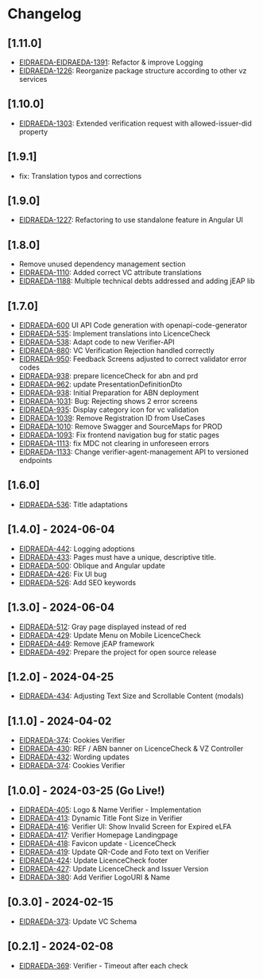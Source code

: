 # Changelog

## [1.11.0]
- [EIDRAEDA-EIDRAEDA-1391](https://jira.bit.admin.ch/browse/EIDRAEDA-EIDRAEDA-1391): Refactor & improve Logging
- [EIDRAEDA-1226](https://jira.bit.admin.ch/browse/EIDRAEDA-1226): Reorganize package structure according to other vz services

## [1.10.0]
- [EIDRAEDA-1303](https://jira.bit.admin.ch/browse/EIDRAEDA-1303): Extended verification request with allowed-issuer-did property

## [1.9.1]
- fix: Translation typos and corrections

## [1.9.0]
- [EIDRAEDA-1227](https://jira.bit.admin.ch/browse/EIDRAEDA-1227): Refactoring to use standalone feature in Angular UI

## [1.8.0]
- Remove unused dependency management section
- [EIDRAEDA-1110](https://jira.bit.admin.ch/browse/EIDRAEDA-1110): Added correct VC attribute translations
- [EIDRAEDA-1188](https://jira.bit.admin.ch/browse/EIDRAEDA-1188): Multiple technical debts addressed and adding jEAP
  lib

## [1.7.0]
- [EIDRAEDA-600](https://jira.bit.admin.ch/browse/EIDRAEDA-600) UI API Code generation with openapi-code-generator
- [EIDRAEDA-535](https://jira.bit.admin.ch/browse/EIDRAEDA-535): Implement translations into LicenceCheck
- [EIDRAEDA-538](https://jira.bit.admin.ch/browse/EIDRAEDA-538): Adapt code to new Verifier-API
- [EIDRAEDA-880](https://jira.bit.admin.ch/browse/EIDRAEDA-880): VC Verification Rejection handled correctly
- [EIDRAEDA-950](https://jira.bit.admin.ch/browse/EIDRAEDA-950): Feedback Screens adjusted to correct validator error codes
- [EIDRAEDA-938](https://jira.bit.admin.ch/browse/EIDRAEDA-938): prepare licenceCheck for abn and prd
- [EIDRAEDA-962](https://jira.bit.admin.ch/browse/EIDRAEDA-962): update PresentationDefinitionDto
- [EIDRAEDA-938](https://jira.bit.admin.ch/browse/EIDRAEDA-938): Initial Preparation for ABN deployment
- [EIDRAEDA-1031](https://jira.bit.admin.ch/browse/EIDRAEDA-1031): Bug: Rejecting shows 2 error screens
- [EIDRAEDA-935](https://jira.bit.admin.ch/browse/EIDRAEDA-935): Display category icon for vc validation
- [EIDRAEDA-1039](https://jira.bit.admin.ch/browse/EIDRAEDA-1039): Remove Registration ID from UseCases
- [EIDRAEDA-1010](https://jira.bit.admin.ch/browse/EIDRAEDA-1010): Remove Swagger and SourceMaps for PROD
- [EIDRAEDA-1093](https://jira.bit.admin.ch/browse/EIDRAEDA-1093): Fix frontend navigation bug for static pages
- [EIDRAEDA-1113](https://jira.bit.admin.ch/browse/EIDRAEDA-1113): fix MDC not clearing in unforeseen errors
- [EIDRAEDA-1133](https://jira.bit.admin.ch/browse/EIDRAEDA-1133): Change verifier-agent-management API to versioned endpoints

## [1.6.0]
- [EIDRAEDA-536](https://jira.bit.admin.ch/browse/EIDRAEDA-536): Title adaptations


## [1.4.0] - 2024-06-04
- [EIDRAEDA-442](https://jira.bit.admin.ch/browse/EIDRAEDA-442): Logging adoptions
- [EIDRAEDA-433](https://jira.bit.admin.ch/browse/EIDRAEDA-433): Pages must have a unique, descriptive title.
- [EIDRAEDA-500](https://jira.bit.admin.ch/browse/EIDRAEDA-500): Oblique and Angular update
- [EIDRAEDA-426](https://jira.bit.admin.ch/browse/EIDRAEDA-426): Fix UI bug
- [EIDRAEDA-526](https://jira.bit.admin.ch/browse/EIDRAEDA-526): Add SEO keywords

## [1.3.0] - 2024-06-04
- [EIDRAEDA-512](https://jira.bit.admin.ch/browse/EIDRAEDA-512): Gray page displayed instead of red 
- [EIDRAEDA-429](https://jira.bit.admin.ch/browse/EIDRAEDA-429): Update Menu on Mobile LicenceCheck
- [EIDRAEDA-449](https://jira.bit.admin.ch/browse/EIDRAEDA-449): Remove jEAP framework
- [EIDRAEDA-492](https://jira.bit.admin.ch/browse/EIDRAEDA-492): Prepare the project for open source release

## [1.2.0] - 2024-04-25
- [EIDRAEDA-434](https://jira.bit.admin.ch/browse/EIDRAEDA-434): Adjusting Text Size and Scrollable Content (modals)

## [1.1.0] - 2024-04-02
- [EIDRAEDA-374](https://jira.bit.admin.ch/browse/EIDRAEDA-374): Cookies Verifier
- [EIDRAEDA-430](https://jira.bit.admin.ch/browse/EIDRAEDA-430): REF / ABN banner on LicenceCheck & VZ Controller
- [EIDRAEDA-432](https://jira.bit.admin.ch/browse/EIDRAEDA-432): Wording updates
- [EIDRAEDA-374](https://jira.bit.admin.ch/browse/EIDRAEDA-374): Cookies Verifier

## [1.0.0] - 2024-03-25 (Go Live!)
- [EIDRAEDA-405](https://jira.bit.admin.ch/browse/EIDRAEDA-405): Logo & Name Verifier - Implementation
- [EIDRAEDA-413](https://jira.bit.admin.ch/browse/EIDRAEDA-413): Dynamic Title Font Size in Verifier
- [EIDRAEDA-416](https://jira.bit.admin.ch/browse/EIDRAEDA-416): Verifier UI: Show Invalid Screen for Expired eLFA
- [EIDRAEDA-417](https://jira.bit.admin.ch/browse/EIDRAEDA-417): Verifier Homepage Landingpage
- [EIDRAEDA-418](https://jira.bit.admin.ch/browse/EIDRAEDA-418): Favicon update - LicenceCheck
- [EIDRAEDA-419](https://jira.bit.admin.ch/browse/EIDRAEDA-419): Update QR-Code and Foto text on Verifier
- [EIDRAEDA-424](https://jira.bit.admin.ch/browse/EIDRAEDA-424): Update LicenceCheck footer
- [EIDRAEDA-427](https://jira.bit.admin.ch/browse/EIDRAEDA-427): Update LicenceCheck and Issuer Version
- [EIDRAEDA-380](https://jira.bit.admin.ch/browse/EIDRAEDA-380): Add Verifier LogoURI & Name

## [0.3.0] - 2024-02-15
- [EIDRAEDA-373](https://jira.bit.admin.ch/browse/EIDRAEDA-373): Update VC Schema

## [0.2.1] - 2024-02-08
- [EIDRAEDA-369](https://jira.bit.admin.ch/browse/EIDRAEDA-369): Verifier - Timeout after each check
